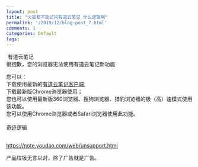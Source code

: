 ```yaml
---
layout: post
title: "火狐都不能访问有道云笔记 什么逻辑啊"
permalink: '/2019/12/blog-post_7.html'
comments: 1
categories: Default
tags: 
---
```

&nbsp;有道云笔记                                 
很抱歉，您的浏览器无法使用有道云笔记新功能  
 

<div class="win" id="win">                您可以：<br/>                 下载使用最新的<a href="http://note.youdao.com/download.html" target="_blank">有道云笔记客户端</a>;<br/>                 下载最新版Chrome浏览器使用；<br/>                 您也可以使用最新版360浏览器、搜狗浏览器、猎豹浏览器的极（高）速模式使用该功能。<br/> </div>

<div class="mac" id="mac">                您可以使用Chrome浏览器或者Safari浏览器使用此功能。<br/>&nbsp;</div>

<div class="mac" id="mac">奇迹逻辑 </div>

<div class="mac" id="mac">&nbsp;</div>

https://note.youdao.com/web/unsupport.html

产品垃圾无言以对，除了广告就是广告。